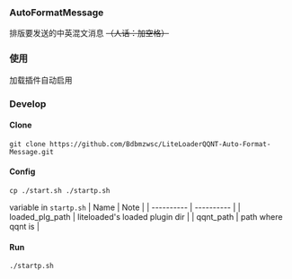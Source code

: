 ### AutoFormatMessage
排版要发送的中英混文消息 ~~（人话：加空格）~~
### 使用
加载插件自动启用

### Develop
#### Clone
```git clone https://github.com/Bdbmzwsc/LiteLoaderQQNT-Auto-Format-Message.git```
#### Config

```cp ./start.sh ./startp.sh```

variable in ```startp.sh```
| Name | Note |
| ---------- | ---------- |
| loaded_plg_path | liteloaded's loaded plugin dir |
|  qqnt_path | path where qqnt is  |

#### Run
```./startp.sh```


